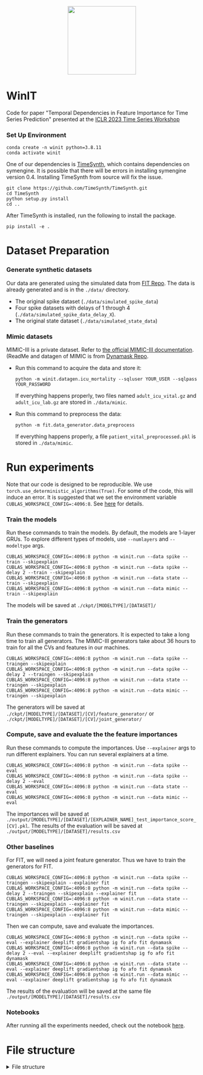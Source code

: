 <p align="center">
<a href="https://layer6.ai/"><img src="https://github.com/layer6ai-labs/DropoutNet/blob/master/logs/logobox.jpg" width="180"></a>
</p>

# WinIT

Code for paper "Temporal Dependencies in Feature Importance for Time Series Prediction" presented at
the [ICLR 2023 Time Series Workshop](https://openreview.net/forum?id=C0q9oBc3n4)

### Set Up Environment

```commandline
conda create -n winit python=3.8.11
conda activate winit
```

One of our dependencies is [TimeSynth](https://github.com/TimeSynth/TimeSynth),
which contains dependencies on symengine. It is possible that there will be errors
in installing symengine version 0.4. Installing TimeSynth from source will fix the issue.

```commandline
git clone https://github.com/TimeSynth/TimeSynth.git
cd TimeSynth
python setup.py install
cd ..
```

After TimeSynth is installed, run the following to install the package.

```commandline
pip install -e .
```

# Dataset Preparation

### Generate synthetic datasets

Our data are generated using the simulated data from [FIT Repo](https://github.com/sanatonek/time_series_explainability). 
The data is already generated and is in the `./data/` directory.

- The original spike dataset (`./data/simulated_spike_data`)
- Four spike datasets with delays of 1 through 4 (`./data/simulated_spike_data_delay_X`).
- The original state dataset (`./data/simulated_state_data`)


### Mimic datasets

MIMIC-III is a private dataset. Refer
to [the official MIMIC-III documentation](https://mimic.mit.edu/iii/gettingstarted/dbsetup/).
(ReadMe and datagen of MIMIC is from [Dynamask Repo](https://github.com/JonathanCrabbe/Dynamask).

- Run this command to acquire the data and store it:
   ```shell
   python -m winit.datagen.icu_mortality --sqluser YOUR_USER --sqlpass YOUR_PASSWORD
   ```
  If everything happens properly, two files named ``adult_icu_vital.gz`` and ``adult_icu_lab.gz``
  are stored in ``./data/mimic``.

- Run this command to preprocess the data:
   ```shell
   python -m fit.data_generator.data_preprocess
   ```
  If everything happens properly, a file ``patient_vital_preprocessed.pkl`` is stored
  in ``./data/mimic``.

# Run experiments

Note that our code is designed to be reproducible. We use `torch.use_deterministic_algorithms(True)`.
For some of the code, this will induce an error. It is suggested that we set the environment
variable `CUBLAS_WORKSPACE_CONFIG=:4096:8`. See [here](https://pytorch.org/docs/stable/generated/torch.use_deterministic_algorithms.html)
for details.

### Train the models

Run these commands to train the models. By default, the models are 1-layer GRUs. To explore
different
types of models, use `--numlayers` and `--modeltype` args.

```shell
CUBLAS_WORKSPACE_CONFIG=:4096:8 python -m winit.run --data spike --train --skipexplain
CUBLAS_WORKSPACE_CONFIG=:4096:8 python -m winit.run --data spike --delay 2 --train --skipexplain
CUBLAS_WORKSPACE_CONFIG=:4096:8 python -m winit.run --data state --train --skipexplain
CUBLAS_WORKSPACE_CONFIG=:4096:8 python -m winit.run --data mimic --train --skipexplain
```

The models will be saved at `./ckpt/[MODELTYPE]/[DATASET]/`

### Train the generators

Run these commands to train the generators. It is expected to take a long time to train all
generators. The MIMIC-III generators take about 36 hours to train for all the CVs and features in
our machines.

```shell
CUBLAS_WORKSPACE_CONFIG=:4096:8 python -m winit.run --data spike --traingen --skipexplain
CUBLAS_WORKSPACE_CONFIG=:4096:8 python -m winit.run --data spike --delay 2 --traingen --skipexplain
CUBLAS_WORKSPACE_CONFIG=:4096:8 python -m winit.run --data state --traingen --skipexplain
CUBLAS_WORKSPACE_CONFIG=:4096:8 python -m winit.run --data mimic --traingen --skipexplain
```

The generators will be saved at `./ckpt/[MODELTYPE]/[DATASET]/[CV]/feature_generator/` or
`./ckpt/[MODELTYPE]/[DATASET]/[CV]/joint_generator/`

### Compute, save and evaluate the the feature importances

Run these commands to compute the importances. Use `--explainer` args to run different explainers.
You
can run several explainers at a time.

```shell
CUBLAS_WORKSPACE_CONFIG=:4096:8 python -m winit.run --data spike --eval 
CUBLAS_WORKSPACE_CONFIG=:4096:8 python -m winit.run --data spike --delay 2 --eval
CUBLAS_WORKSPACE_CONFIG=:4096:8 python -m winit.run --data state --eval
CUBLAS_WORKSPACE_CONFIG=:4096:8 python -m winit.run --data mimic --eval
```

The importances will be saved
at `./output/[MODELTYPE]/[DATASET]/[EXPLAINER_NAME]_test_importance_score_[CV].pkl`. The results 
of the evaluation will be saved at `./output/[MODELTYPE]/[DATASET]/results.csv`

### Other baselines
For FIT, we will need a joint feature generator. Thus we have to train the generators for FIT.

```shell
CUBLAS_WORKSPACE_CONFIG=:4096:8 python -m winit.run --data spike --traingen --skipexplain --explainer fit
CUBLAS_WORKSPACE_CONFIG=:4096:8 python -m winit.run --data spike --delay 2 --traingen --skipexplain --explainer fit
CUBLAS_WORKSPACE_CONFIG=:4096:8 python -m winit.run --data state --traingen --skipexplain --explainer fit
CUBLAS_WORKSPACE_CONFIG=:4096:8 python -m winit.run --data mimic --traingen --skipexplain --explainer fit
```

Then we can compute, save and evaluate the importances. 

```shell
CUBLAS_WORKSPACE_CONFIG=:4096:8 python -m winit.run --data spike --eval --explainer deeplift gradientshap ig fo afo fit dynamask
CUBLAS_WORKSPACE_CONFIG=:4096:8 python -m winit.run --data spike --delay 2 --eval --explainer deeplift gradientshap ig fo afo fit dynamask
CUBLAS_WORKSPACE_CONFIG=:4096:8 python -m winit.run --data state --eval --explainer deeplift gradientshap ig fo afo fit dynamask
CUBLAS_WORKSPACE_CONFIG=:4096:8 python -m winit.run --data mimic --eval --explainer deeplift gradientshap ig fo afo fit dynamask
```

The results of the evaluation will be saved at the same file `./output/[MODELTYPE]/[DATASET]/results.csv`

### Notebooks

After running all the experiments needed, check out the notebook [here](notebooks/Reproduce.ipynb).


# File structure

<details>
<summary>File structure</summary>

```text
.
├── winex
│   ├── Code
├── data
│   ├── simulated_spike_data
│   ├── simulated_spike_data_delay_1
│   ├── ...
│   ├── simulated_state_data
│   └── patient_vital_preprocessed.pkl
├── ckpt
│   ├── gru1layer
│   │   ├── mimic
│   │   │   ├── model files
│   │   │   ├── 0 (cv)
│   │   │   │   ├── feature_generator
│   │   │   │   └── joint_generator
│   │   │   ├── ..
│   │   │   └── 4 (cv)
│   │   │       ├── feature_generator
│   │   │       └── joint_generator
│   │   ├── ...
│   │   └── simulated_spike_delay_2
│   ├── ...
│   └── lstm
│       ├── mimic
│       │   ├── model files
│       │   ├── 0 (cv)
│       │   │   ├── feature_generator
│       │   │   └── joint_generator
│       │   ├── ..
│       │   └── 4 (cv)
│       │       ├── feature_generator
│       │       └── joint_generator
│       ├── ...
│       └── simulated_spike_delay_2
├── output
│   ├── gru1layer
│   │   ├── mimic
│   │   │   ├── importance files
│   │   │   └── result.csv
│   │   ├── ...
│   │   └── simulated_spike_delay_2
│   │       ├── importance files
│   │       └── result.csv
│   ├── ...
│   └── lstm
│       ├── mimic
│       │   ├── importance files
│       │   └── result.csv
│       ├── ...
│       └── simulated_spike_delay_2
│           ├── importance files
│           └── result.csv
├── plots
│   ├── gru1layer
│   │   ├── mimic
│   │   │   ├── box plots
│   │   │   ├── generator_array
│   │   │   │   └── generator training curve arrays
│   │   │   └── array
│   │   │       └── masking numpy arrays
│   │   ├── ...
│   │   └── simulated_spike_delay_2
│   │       ├── box plots
│   │       ├── generator_array
│   │       │   └── generator training curve arrays
│   │       └── array
│   │           └── masking numpy arrays
│   ├── ...
│   └── lstm
│       ├── mimic
│       │   ├── box plots
│       │   ├── generator_array
│       │   │   └── generator training curve arrays
│       │   └── array
│       │       └── masking numpy arrays
│       ├── ...
│       └── simulated_spike_delay_2
│           ├── box plots
│           ├── generator_array
│           │   └── generator training curve arrays
│           └── array
│               └── masking numpy arrays
├── notebooks
│   └── demo notebooks
└── logs
    └── log files
```

</details>
